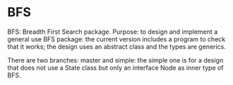 # BFS
BFS: Breadth First Search package.
Purpose: to design and implement a general use BFS package: the current version includes a program to check that it works; the design uses an abstract class and the types are generics. 

There are two branches: master and simple: the simple one is for a design that does not use a State class but only an interface Node as inner type of BFS.
